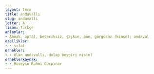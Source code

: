 ```yaml
---
layout: term
title: andavallı
slug: andavalli
letter: A
lisan: Türkçe
anlamlar:
- Ahmak, aptal, beceriksiz, şaşkın, bön, görgüsüz (kimse); andaval
ozellikler:
- - sıfat
ornekler:
- - Ulan andavallı, dolap beygiri misin?
orneklerkaynak:
- - Hüseyin Rahmi Gürpınar
---
```

